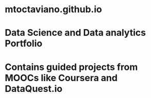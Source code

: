 # mtoctaviano.github.io
# Data Science and Data analytics Portfolio
# Contains guided projects from MOOCs like Coursera and DataQuest.io
